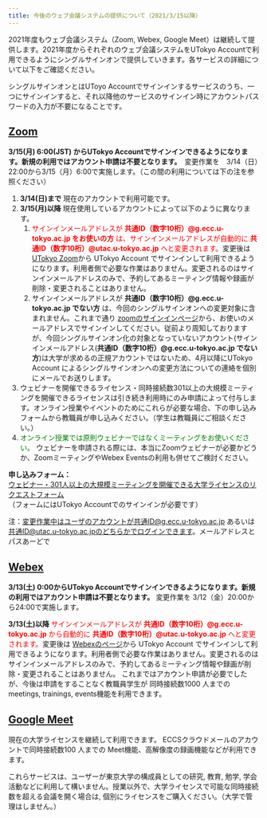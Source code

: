 ```yaml
---
title: 今後のウェブ会議システムの提供について（2021/3/15以降）
---
```


2021年度もウェブ会議システム（Zoom, Webex, Google Meet）は継続して提供します。2021年度からそれぞれのウェブ会議システムをUTokyo Accountで利用できるようにシングルサインオンで提供していきます。各サービスの詳細について以下をご確認ください。

シングルサインオンとはUToyo Accountでサインインするサービスのうち、一つにサインインすると、それ以降他のサービスのサインイン時にアカウントパスワードの入力が不要になることです。

## [Zoom](/zoom/)

**3/15(月) 6:00(JST) からUTokyo Accountでサインインできるようになります。新規の利用ではアカウント申請は不要となります。**　変更作業を　3/14（日）22:00から3/15（月）6:00で実施します。（この間の利用については下の注を参照ください）

1. **3/14(日)まで**  現在のアカウントで利用可能です。
1. **3/15(月)以降**  現在使用しているアカウントによって以下のように異なります。
	1. <span style="color: red;">サインインメールアドレスが **共通ID（数字10桁）@g.ecc.u-tokyo.ac.jp をお使いの方** は、サインインメールアドレスが自動的に **共通ID（数字10桁）@utac.u-tokyo.ac.jp** へと変更されます。</span>変更後は [UTokyo Zoom](https://u-tokyo-ac-jp.zoom.us)から UTokyo Account でサインインして利用できるようになります。利用者側で必要な作業はありません。変更されるのはサインインメールアドレスのみで、予約してあるミーティング情報や録画が削除・変更されることはありません。
	1. サインインメールアドレスが **共通ID（数字10桁）@g.ecc.u-tokyo.ac.jp でない方** は、今回のシングルサインオンへの変更対象に含まれません。これまで通り [zoomのサインインページ](https://zoom.us/signin)から、お使いのメールアドレスでサインインしてください。従前より周知しておりますが、今回シングルサインオン化の対象となっていないアカウント(サインインメールアドレス(**共通ID（数字10桁）@g.ecc.u-tokyo.ac.jp でない方**)は大学が求めるの正規アカウントではないため、4月以降にUTokyo Account によるシングルサインオンへの変更方法についての連絡を個別にメールでお送りします。
1. ウェビナーを開催できるライセンス・同時接続数301以上の大規模ミーティングを開催できるライセンスは引き続き利用時にのみ申請によって付与します。オンライン授業やイベントのためにこれらが必要な場合、下の申し込みフォームから教職員が申し込みください。（学生は教職員にご相談ください。）
1. <span style="color: green;">オンライン授業では原則ウェビナーではなくミーティングをお使いください。</span> ウェビナーを申請される際には、本当にZoomウェビナーが必要かどうか、ZoomミーティングやWebex Eventsの利用も併せてご検討ください。

**申し込みフォーム：**　<br>
<a href="https://forms.office.com/Pages/ResponsePage.aspx?id=T6978HAr10eaAgh1yvlMhI_ifmf7qdFDpTYBBcm0ltJUOUtWOE9PNkVXN1QzOVcxSFlJMFozTzRZQy4u" target="_blank" rel="noopener">ウェビナー・301人以上の大規模ミーティングを開催できる大学ライセンスのリクエストフォーム</a> <br>
（フォームにはUTokyo Accountでのサインインが必要です）

注：変更作業中はユーザのアカウントが共通ID@g.ecc.u-tokyo.ac.jp あるいは 共通ID@utac.u-tokyo.ac.jpのどちらかでログインできます。メールアドレスとパスあーどで

## [Webex](/webex/)

**3/13(土) 0:00からUTokyo Accountでサインインできるようになります。新規の利用ではアカウント申請は不要となります。** 変更作業を 3/12（金）20:00から24:00で実施します。

**3/13(土)以降** <span style="color: red;">サインインメールアドレスが **共通ID（数字10桁）@g.ecc.u-tokyo.ac.jp** から自動的に **共通ID（数字10桁）@utac.u-tokyo.ac.jp** へと変更されます。</span>変更後は [Webexのページ](https://webex.com)から UTokyo Account でサインインして利用できるようになります。利用者側で必要な作業はありません。変更されるのはサインインメールアドレスのみで、予約してあるミーティング情報や録画が削除・変更されることはありません。
これまではアカウント申請が必要でしたが、今後は申請をすることなく教職員学生が 同時接続数1000 人までの meetings, trainings, events機能を利用できます。

## [Google Meet](/meet/)

現在の大学ライセンスを継続して利用できます。 ECCSクラウドメールのアカウントで同時接続数100 人までの Meet機能、高解像度の録画機能などが利用できます。

これらサービスは、ユーザーが東京大学の構成員としての研究, 教育, 勉学, 学会活動などに利用して構いません。授業以外で、大学ライセンスで可能な同時接続数を超える会議を開く場合は, 個別にライセンスをご購入ください。（大学で管理はしません。）
